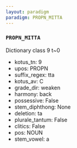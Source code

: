 ```yaml
---
layout: paradigm
paradigm: PROPN_MITTA
---
```

### ` PROPN_MITTA `

Dictionary class 9 t~0
* kotus_tn: 9
* upos: PROPN
* suffix_regex: tta
* kotus_av: C
* grade_dir: weaken
* harmony: back
* possessive: False
* stem_diphthong: None
* deletion: ta
* plurale_tantum: False
* clitics: False
* pos: NOUN
* stem_vowel: a
